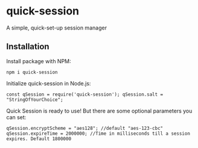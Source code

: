 # quick-session
A simple, quick-set-up session manager

## Installation
Install package with NPM:

`npm i quick-session`

Initialize quick-session in Node.js:

`const qSession = require('quick-session');
qSession.salt = "StringOfYourChoice";`

Quick Session is ready to use! But there are some optional parameters you can set:

`qSession.encryptScheme = "aes128"; //default "aes-123-cbc"
qSession.expireTime = 2000000; //Time in milliseconds till a session expires. Default 1800000`
